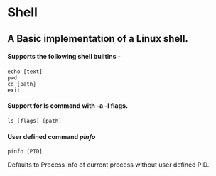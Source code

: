 # Shell
## A Basic implementation of a Linux shell.

#### Supports the following shell builtins -
 ```
 echo [text]
 pwd
 cd [path]
 exit
 ```
#### Support for ls command with -a -l flags.
```
ls [flags] [path]
```
#### User defined command _pinfo_ 
```
pinfo [PID]
```
Defaults to Process info of current process without user defined PID.
